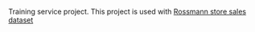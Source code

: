 Training service project.
This project is used with [Rossmann store sales dataset](https://www.kaggle.com/c/rossmann-store-sales)

